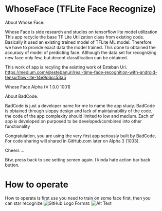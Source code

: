 # WhoseFace (TFLite Face Recognize)

About Whose Face.

Whose Face is side research and studies on tensorflow lite model utilization
This app recycle the base TF Lite Utilization class from existing code.
Basically it used an existing trained model of TFLite ML model.
Therefore we have to provide exact data the model trained.
This done to obtained the accuracy of model of predicting face.
Although the data set for recognizing new face only few,
but decent classification can be obtained.

This work of app is recyling the existing work of Esteban Uri.
https://medium.com/@estebanuri/real-time-face-recognition-with-android-tensorflow-lite-14e9c6cc53a5

Whose Face Alpha (V 1.0.0 1001)

About BadCode.

BadCode is just a developer name for me to name the app study.
BadCode is obtained through sloppy design and lack of maintainability of the code.
the code of the app complexity should limited to low and medium.
Each of app is developed on purposed to be developed/combined into other functionality

Congratulation, you are using the very first app seriously built by BadCode.
For code sharing will shared in GitHub.com later on Alpha 3 (1003).

Cheers ...

Btw, press back to see setting screen again. I kinda hate action bar back button.


# How to operate

How to operate is first use you need to train on some face first, then you can star recognize
![GitHub Logo](.Screenshot_2021-03-09-18-36-48-551_com.example.myapplication2.png=250px)
Format: ![Alt Text](capture)
